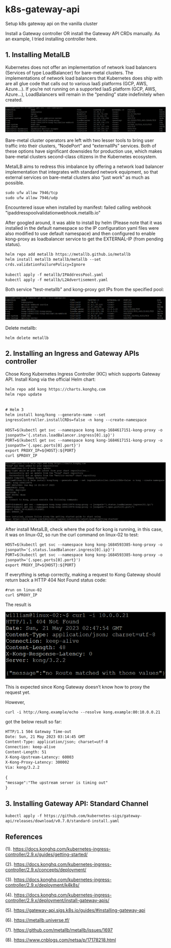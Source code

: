 # k8s-gateway-api
Setup k8s gateway api on the vanilla cluster

Install a Gateway controller OR install the Gateway API CRDs manually. As an example, I tried installing controller here.

## 1. Installing MetalLB

Kubernetes does not offer an implementation of network load balancers (Services of type LoadBalancer) for bare-metal clusters. The implementations of network load balancers that Kubernetes does ship with are all glue code that calls out to various IaaS platforms (GCP, AWS, Azure…). If you’re not running on a supported IaaS platform (GCP, AWS, Azure…), LoadBalancers will remain in the “pending” state indefinitely when created.

![screen-shot-before-install-metallb](screen-shot/before-installing-metallb.png)

Bare-metal cluster operators are left with two lesser tools to bring user traffic into their clusters, “NodePort” and “externalIPs” services. Both of these options have significant downsides for production use, which makes bare-metal clusters second-class citizens in the Kubernetes ecosystem.

MetalLB aims to redress this imbalance by offering a network load balancer implementation that integrates with standard network equipment, so that external services on bare-metal clusters also “just work” as much as possible.

    sudo ufw allow 7946/tcp
    sudo ufw allow 7946/udp

Encountered issue when installed by manifest: failed calling webhook "ipaddresspoolvalidationwebhook.metallb.io"

After googled around, it was able to install by helm (Please note that it was installed in the default namespace so the IP configuration yaml files were also modified to use default namespace) and then configured to enable kong-proxy as loadbalancer service to get the EXTERNAL-IP (from pending status).

    helm repo add metallb https://metallb.github.io/metallb
    helm install metallb metallb/metallb --set crds.validationFailurePolicy=Ignore

    kubectl apply -f metallb/IPAddressPool.yaml
    kubectl apply -f metallb/L2Advertisement.yaml


Both service "test-metallb" and kong-proxy got IPs from the specified pool:

![screen-shot-after-install-metallb](screen-shot/metallb-install-by-helm-and-then-configured.png)

Delete metallb:

    helm delete metallb

## 2. Installing an Ingress and Gateway APIs controller

Chose Kong Kubernetes Ingress Controller (KIC) which supports Gateway API. Install Kong via the official Helm chart:

    helm repo add kong https://charts.konghq.com
    helm repo update


    # Helm 3
    helm install kong/kong --generate-name --set ingressController.installCRDs=false -n kong --create-namespace

    HOST=$(kubectl get svc --namespace kong kong-1684617151-kong-proxy -o jsonpath='{.status.loadBalancer.ingress[0].ip}')
    PORT=$(kubectl get svc --namespace kong kong-1684617151-kong-proxy -o jsonpath='{.spec.ports[0].port}')
    export PROXY_IP=${HOST}:${PORT}
    curl $PROXY_IP


![screen-shot-install-kic](screen-shot/install-kic-by-helm.png)

After install MetalLB, check where the pod for kong is running, in this case, it was on linux-02, so run the curl command on linux-02 to test:

    HOST=$(kubectl get svc --namespace kong kong-1684593385-kong-proxy -o jsonpath='{.status.loadBalancer.ingress[0].ip}')
    PORT=$(kubectl get svc --namespace kong kong-1684593385-kong-proxy -o jsonpath='{.spec.ports[0].port}')
    export PROXY_IP=${HOST}:${PORT}

If everything is setup correctly, making a request to Kong Gateway should return back a HTTP 404 Not Found status code:

    #run on linux-02
    curl $PROXY_IP

The result is 

![screen-shot-before-install-ingress](screen-shot/before-ingress-resource-setup.png)

This is expected since Kong Gateway doesn’t know how to proxy the request yet.

However, 

    curl -i http://kong.example/echo --resolve kong.example:80:10.0.0.21

got the below result so far:

    HTTP/1.1 504 Gateway Time-out
    Date: Sun, 21 May 2023 03:14:45 GMT
    Content-Type: application/json; charset=utf-8
    Connection: keep-alive
    Content-Length: 51
    X-Kong-Upstream-Latency: 60003
    X-Kong-Proxy-Latency: 300002
    Via: kong/3.2.2

    {
    "message":"The upstream server is timing out"
    }


## 3. Installing Gateway API: Standard Channel

    kubectl apply -f https://github.com/kubernetes-sigs/gateway-api/releases/download/v0.7.0/standard-install.yaml


## References

(1). https://docs.konghq.com/kubernetes-ingress-controller/2.9.x/guides/getting-started/

(2). https://docs.konghq.com/kubernetes-ingress-controller/2.9.x/concepts/deployment/

(3). https://docs.konghq.com/kubernetes-ingress-controller/2.9.x/deployment/k4k8s/

(4). https://docs.konghq.com/kubernetes-ingress-controller/2.9.x/deployment/install-gateway-apis/

(5). https://gateway-api.sigs.k8s.io/guides/#installing-gateway-api

(6). https://metallb.universe.tf/

(7). https://github.com/metallb/metallb/issues/1697

(8). https://www.cnblogs.com/netsa/p/17178218.html

